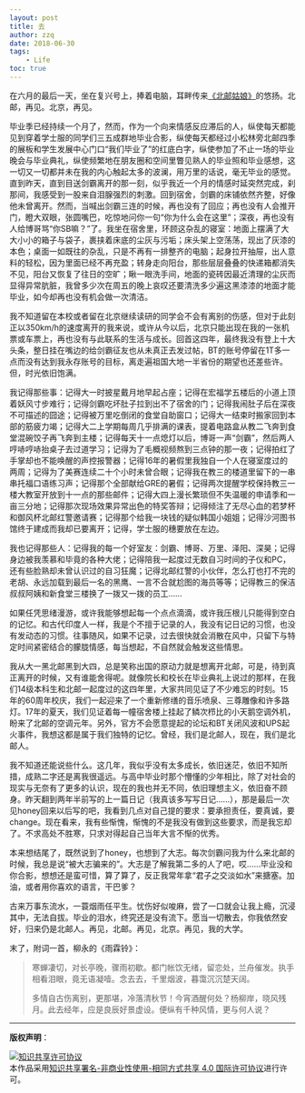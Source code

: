 ```yaml
---
layout: post
title: 去
author: zzq
date: 2018-06-30
tags:
    - Life
toc: true
---
```


在六月的最后一天，坐在复兴号上，捧着电脑，耳畔传来[《北邮姑娘》](https://mp.weixin.qq.com/s/QEcJ1yS89o2_mx1i0YRziw)的悠扬。北邮，再见。北京，再见。

<!--more-->

毕业季已经持续一个月了，然而，作为一个向来情感反应滞后的人，纵使每天都能见到穿着学士服的同学们三五成群地毕业合影，纵使每天都经过小松林旁北邮四季的展板和学生发展中心门口“我们毕业了”的红底白字，纵使参加了不止一场的毕业晚会与毕业典礼，纵使频繁地在朋友圈和空间里瞥见熟人的毕业照和毕业感想，这一切又一切都并未在我的内心触起太多的波澜，用万里的话说，毫无毕业的感觉。直到昨天，直到目送剑霸离开的那一刻，似乎我近一个月的情感时延突然完成，刹那间，我感受到一股来自泪腺强烈的刺激。回到宿舍，剑霸的床铺依然齐整，好像他未曾离开。然而，当喊出剑霸三连的时候，再也没有了回应；再也没有人会推开门，瞪大双眼，张圆嘴巴，吃惊地问你一句“你为什么会在这里”；深夜，再也没有人给博哥骂“你SB嘛？”了。我坐在宿舍里，环顾这杂乱的寝室：地面上摆满了大大小小的箱子与袋子，裹挟着床底的尘灰与污垢；床头架上空荡荡，现出了灰漆的本色；桌面一如既往的杂乱，只是不再有一排整齐的电脑；起身拉开抽屉，出人意料的轻松，因为里面已经不再充盈；转身走向阳台，那些层层叠叠的快递箱都消失不见，阳台又恢复了往日的空旷；瞅一眼洗手间，地面的瓷砖因最近清理的尘灰而显得异常肮脏，我曾多少次在周五的晚上哀叹还要清洗多少遍这黑漆漆的地面才能毕业，如今却再也没有机会做一次清洁。

我不知道留在本校或者留在北京继续读研的同学会不会有离别的伤感，但对于此刻正以350km/h的速度离开的我来说，或许从今以后，北京只能出现在我的一张机票或车票上，再也没有与此联系的生活与成长。回首这四年，最终我没有登上十大头条，整日挂在嘴边的给剑霸征友也从未真正去发过帖，BT的账号停留在1T多一点而没有达到我永存账号的目标，离走遍祖国大地一半省份的期望也还差些许。但，时光依旧饱满。

我记得那些事：记得大一时披星戴月地早起占座；记得在宏福学五楼后的小道上顶着妖风寸步难行；记得剑霸吃坏肚子拉到出不了宿舍的门；记得我闹肚子后在深夜不可描述的囧途；记得被万里吃倒闭的食堂自助窗口；记得大一结束时搬家回到本部的筋疲力竭；记得大二上学期每周几乎排满的课表，提着电路盒从教二飞奔到食堂混碗饺子再飞奔到主楼；记得每天十一点熄灯以后，博哥一声“剑霸”，然后两人哼哧哼哧抬桌子去过道学习；记得为了毛概视频熬到三点钟的那一夜；记得拍红了手掌却也不能唤醒的声控报警器；记得16年的暑假里我独自一个人在寝室度过的两周；记得为了美赛连续二十个小时未曾合眼；记得我在教三的楼道里留下的一串串托福口语练习声；记得那个全部献给GRE的暑假；记得两次提醒学校保持教三一楼大教室开放到十一点的那些邮件；记得大四上漫长繁琐但不失温暖的申请季和一亩三分地；记得那次现场效果异常出色的特奖答辩；记得倾注了无尽心血的若梦杯和御风杯北邮红警邀请赛；记得那个给我一块钱的疑似韩国小姐姐；记得沙河图书馆终于建成而我却已要离开；记得，学士服的穗要放在左边。

我也记得那些人：记得我的每一个好室友：剑霸、博哥、万里、泽阳、深昊；记得身边被我羡慕和毕竟的各种大佬；记得陪我一起度过无数自习时间的子仪和PC，还有些脸熟却未曾认识过的自习狂魔；记得北邮红警的小伙伴，怎么打也打不完的老胡、永远加载到最后一名的黑鹰、一言不合就尬图的海员等等；记得教三的保洁叔叔阿姨和新食堂三楼换了一拨又一拨的员工……

如果任凭思绪漫游，或许我能够想起每一个点点滴滴，或许我压根儿只能得到空白的记忆。和古代印度人一样，我是个不擅于记录的人，我没有记日记的习惯，也没有发动态的习惯。往事随风，如果不记录，过去很快就会消散在风中，只留下与特定时间紧密结合的朦胧情感，每当想起，不自然就会触发这些情思。

我从大一黑北邮黑到大四，总是笑称出国的原动力就是想离开北邮，可是，待到真正离开的时候，又有谁能舍得呢。就像院长和校长在毕业典礼上说过的那样，在我们14级本科生和北邮一起度过的这四年里，大家共同见证了不少难忘的时刻。15年的60周年校庆，我们一起迎来了一个重新修缮的音乐喷泉、三尊雕像和许多路灯。17年的夏天，我们见证着每一幢宿舍楼上挂起了鳞次栉比的小天鹅空调外机，盼来了北邮的空调元年。另外，官方不会愿意提起的论坛和BT关闭风波和UPS起火事件，我想这都是属于我们独特的记忆。曾经，我们是北邮人，现在，我们是北邮人。

我不知道还能说些什么。这几年，我似乎没有太多成长，依旧迷茫，依旧不知所措，成熟二字还是离我很遥远。与高中毕业时那个懵懂的少年相比，除了对社会的现实与无奈有了更多的认识，现在的我也并无不同，依旧理想主义，依旧奋不顾身。昨天翻到两年半前写的上一篇日记（我真该多写写日记……），那是最后一次见honey回来以后写的吧，我看到几点对自己提的要求：要承担责任，要真诚，要change。现在看来，我有些惭愧，惭愧的不是我没有做到这些要求，而是我忘却了。不求高处不胜寒，只求对得起自己当年大言不惭的优秀。

本来想结尾了，既然说到了honey，也想到了大志。每次剑霸问我为什么来北邮的时候，我总是说“被大志骗来的”。大志是了解我第二多的人了吧，哎……毕业没和你合影，想想还是蛮可惜，算了算了，反正我常年拿“君子之交淡如水”来搪塞。加油，或者用你喜欢的语言，干巴爹？

古来万事东流水，一蓑烟雨任平生。忧伤好似唆麻，尝了一口就会让我上瘾，沉浸其中，无法自拔。毕业的泪水，终究还是没有流下。愿当一切散去，你我依然安好，归来仍是北邮人。再见，北邮。再见，北京。再见，我的大学。

末了，附词一首，柳永的《雨霖铃》：

> 寒蝉凄切，对长亭晚，骤雨初歇。都门帐饮无绪，留恋处，兰舟催发。执手相看泪眼，竟无语凝噎。念去去，千里烟波，暮霭沉沉楚天阔。
>
> 多情自古伤离别，更那堪，冷落清秋节！今宵酒醒何处？杨柳岸，晓风残月。此去经年，应是良辰好景虚设。便纵有千种风情，更与何人说？

---------------------------

**版权声明**：

<a rel="license" href="http://creativecommons.org/licenses/by-nc-sa/4.0/"><img alt="知识共享许可协议" style="border-width:0" src="https://i.creativecommons.org/l/by-nc-sa/4.0/88x31.png" /></a><br />本作品采用<a rel="license" href="http://creativecommons.org/licenses/by-nc-sa/4.0/">知识共享署名-非商业性使用-相同方式共享 4.0 国际许可协议</a>进行许可。
